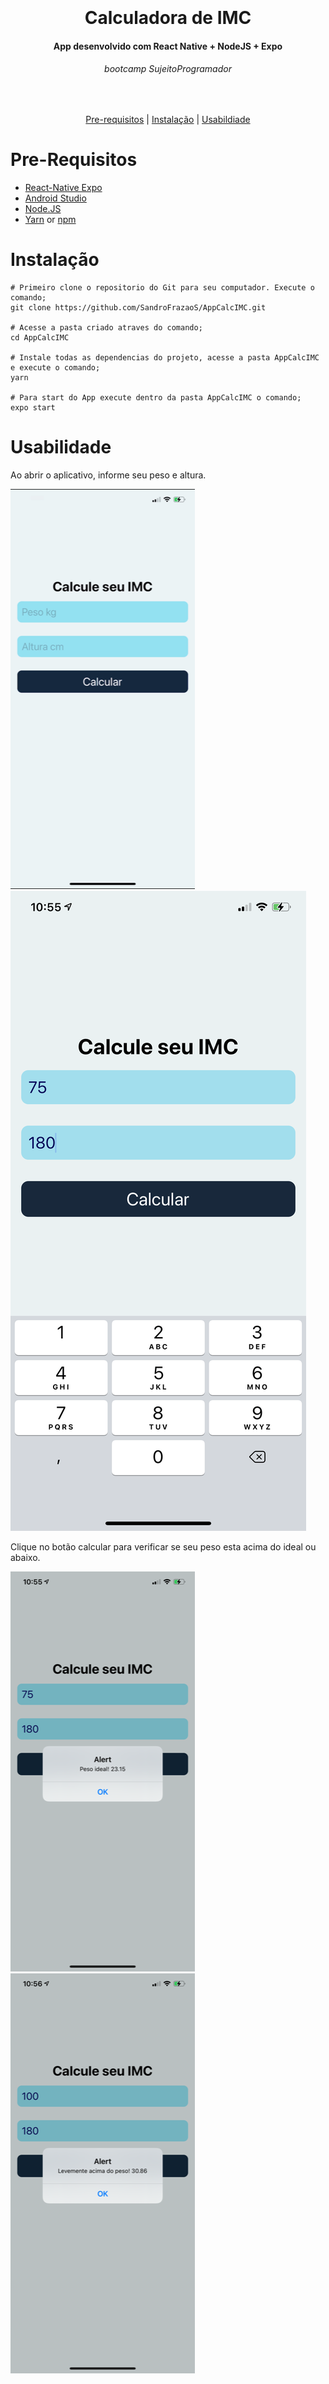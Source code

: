 <h1 align="center">
  <br>
  <br>
  Calculadora de IMC
</h1>

<h4 align="center">
   App desenvolvido com React Native + NodeJS + Expo 
</h4>

<h6 align="center">
  bootcamp SujeitoProgramador
</h6>

<br/>

<p align="center">
  <a href="#Pre-Requisitos">Pre-requisitos</a> |
  <a href="#Instalação">Instalação</a> |
  <a href="#Usabilidade">Usabildiade</a>
</p>

# Pre-Requisitos

* [React-Native Expo](https://reactnative.dev/)
* [Android Studio](https://developer.android.com/studio) 
* [Node.JS](https://nodejs.org/)
* [Yarn](https://classic.yarnpkg.com/) or [npm](https://www.npmjs.com/get-npm)

# Instalação
```
# Primeiro clone o repositorio do Git para seu computador. Execute o comando; 
git clone https://github.com/SandroFrazaoS/AppCalcIMC.git

# Acesse a pasta criado atraves do comando; 
cd AppCalcIMC

# Instale todas as dependencias do projeto, acesse a pasta AppCalcIMC e execute o comando;
yarn

# Para start do App execute dentro da pasta AppCalcIMC o comando;
expo start
```

# Usabilidade

Ao abrir o aplicativo, informe seu peso e altura. 

![1][tela1] 
![2][tela2] 

Clique no botão calcular para verificar se seu peso esta acima do ideal ou abaixo.

![3][tela3] 
![4][tela4]

[tela1]: Tela1.PNG
[tela2]: Tela2.PNG
[tela3]: Tela3.PNG
[tela4]: Tela4.PNG
